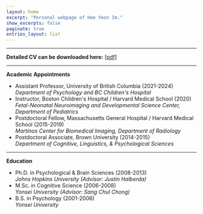 ```yaml
---
layout: home
excerpt: "Personal webpage of Hee Yeon Im."
show_excerpts: false
paginate: true
entries_layout: list
---
```


------
__Detailed CV can be downloaded here:__ [[pdf]](/HeeYeon_Im_CV_2020_November.pdf)<br/>

------

__Academic Appointments__<br/>
* Assistant Professor, University of British Columbia (2021-2024)<br/>
  _Department of Psychology and BC Children's Hospital_<br/>
* Instructor, Boston Children's Hospital / Harvard Medical School (2020)<br/>
  _Fetal-Neonatal Neuroimaging and Developmental Science Center, Department of Pediatrics_<br/>
* Postdoctoral Fellow, Massachusetts General Hospital / Harvard Medical School (2015-2019)<br/>
  _Martinos Center for Biomedical Imaging, Department of Radiology_<br/>
* Postdoctoral Associate, Brown University (2014-2015)<br/>
  _Department of Cognitive, Linguistics, & Psychological Sciences_<br/>	
             
------
__Education__<br/>
* Ph.D. in Psychological & Brain Sciences (2008-2013)<br/>
  _Johns Hopkins University (Advisor: Justin Halberda)_<br/>
* M.Sc. in Cognitive Science (2006-2008)<br/>
  _Yonsei University (Advisor: Sang Chul Chong)_<br/>
* B.S. in Psychology (2001-2006)<br/>
  _Yonsei University_ 

<!---
<br/>
* [Publications](https://heeyeon-im.github.io/publications/)
* [Research projects](https://heeyeon-im.github.io/projects/)
* [Experimental paradigms](https://heeyeon-im.github.io/demo/)
* [CV](https://heeyeon-im.github.io/cv/)
* [Google Scholar Link](https://scholar.google.com/citations?user=Zq3Z-ioAAAAJ&hl=en)
-->
